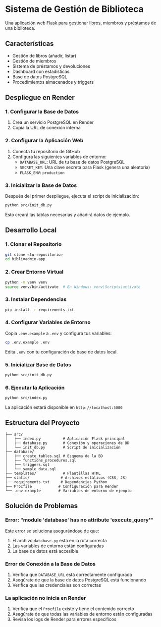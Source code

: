 # Sistema de Gestión de Biblioteca

Una aplicación web Flask para gestionar libros, miembros y préstamos de una biblioteca.

## Características

- Gestión de libros (añadir, listar)
- Gestión de miembros
- Sistema de préstamos y devoluciones
- Dashboard con estadísticas
- Base de datos PostgreSQL
- Procedimientos almacenados y triggers

## Despliegue en Render

### 1. Configurar la Base de Datos

1. Crea un servicio PostgreSQL en Render
2. Copia la URL de conexión interna

### 2. Configurar la Aplicación Web

1. Conecta tu repositorio de GitHub
2. Configura las siguientes variables de entorno:
   - `DATABASE_URL`: URL de tu base de datos PostgreSQL
   - `SECRET_KEY`: Una clave secreta para Flask (genera una aleatoria)
   - `FLASK_ENV`: `production`

### 3. Inicializar la Base de Datos

Después del primer despliegue, ejecuta el script de inicialización:

```bash
python src/init_db.py
```

Esto creará las tablas necesarias y añadirá datos de ejemplo.

## Desarrollo Local

### 1. Clonar el Repositorio

```bash
git clone <tu-repositorio>
cd biblioadmin-app
```

### 2. Crear Entorno Virtual

```bash
python -m venv venv
source venv/bin/activate  # En Windows: venv\Scripts\activate
```

### 3. Instalar Dependencias

```bash
pip install -r requirements.txt
```

### 4. Configurar Variables de Entorno

Copia `.env.example` a `.env` y configura tus variables:

```bash
cp .env.example .env
```

Edita `.env` con tu configuración de base de datos local.

### 5. Inicializar Base de Datos

```bash
python src/init_db.py
```

### 6. Ejecutar la Aplicación

```bash
python src/index.py
```

La aplicación estará disponible en `http://localhost:5000`

## Estructura del Proyecto

```
├── src/
│   ├── index.py          # Aplicación Flask principal
│   ├── database.py       # Conexión y operaciones de BD
│   └── init_db.py        # Script de inicialización
├── database/
│   ├── create_tables.sql # Esquema de la BD
│   ├── functions_procedures.sql
│   ├── triggers.sql
│   └── sample_data.sql
├── templates/            # Plantillas HTML
├── static/              # Archivos estáticos (CSS, JS)
├── requirements.txt     # Dependencias Python
├── Procfile            # Configuración para Render
└── .env.example        # Variables de entorno de ejemplo
```

## Solución de Problemas

### Error: "module 'database' has no attribute 'execute_query'"

Este error se soluciona asegurándose de que:
1. El archivo `database.py` está en la ruta correcta
2. Las variables de entorno están configuradas
3. La base de datos está accesible

### Error de Conexión a la Base de Datos

1. Verifica que `DATABASE_URL` está correctamente configurada
2. Asegúrate de que la base de datos PostgreSQL está funcionando
3. Verifica que las credenciales son correctas

### La aplicación no inicia en Render

1. Verifica que el `Procfile` existe y tiene el contenido correcto
2. Asegúrate de que todas las variables de entorno están configuradas
3. Revisa los logs de Render para errores específicos